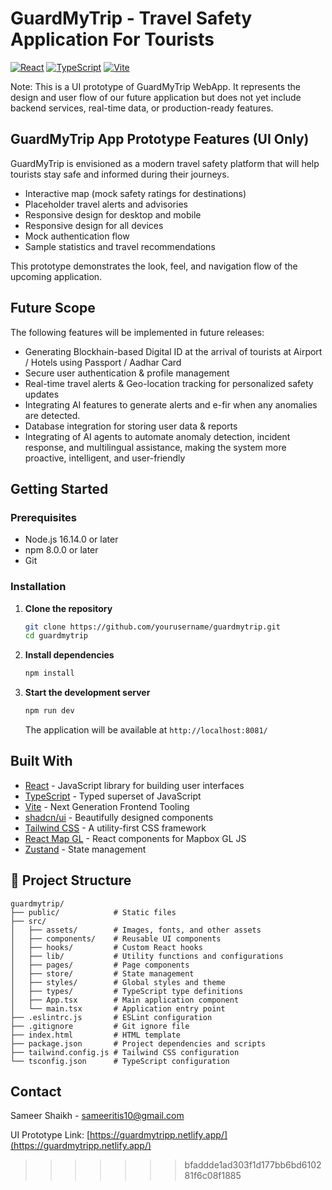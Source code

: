 # GuardMyTrip - Travel Safety Application For Tourists

[![React](https://img.shields.io/badge/React-18.2.0-blue.svg)](https://reactjs.org/)
[![TypeScript](https://img.shields.io/badge/TypeScript-5.0.0-3178C6.svg)](https://www.typescriptlang.org/)
[![Vite](https://img.shields.io/badge/Vite-4.4.5-646CFF.svg)](https://vitejs.dev/)

Note: This is a UI prototype of GuardMyTrip WebApp. It represents the design and user flow of our future application but does not yet include backend services, real-time data, or production-ready features.


## GuardMyTrip App Prototype Features (UI Only)
GuardMyTrip is envisioned as a modern travel safety platform that will help tourists stay safe and informed during their journeys.

- Interactive map (mock safety ratings for destinations)
- Placeholder travel alerts and advisories   
- Responsive design for desktop and mobile
- Responsive design for all devices
- Mock authentication flow
- Sample statistics and travel recommendations

This prototype demonstrates the look, feel, and navigation flow of the upcoming application.


## Future Scope
The following features will be implemented in future releases:

- Generating Blockhain-based Digital ID at the arrival of tourists at Airport / Hotels using Passport / Aadhar Card
- Secure user authentication & profile management
- Real-time travel alerts & Geo-location tracking for personalized safety updates   
- Integrating AI features to generate alerts and e-fir when any anomalies are detected.
- Database integration for storing user data & reports
- Integrating of AI agents to automate anomaly detection, incident response, and multilingual assistance, making the system more proactive, intelligent, and user-friendly


## Getting Started

### Prerequisites

- Node.js 16.14.0 or later
- npm 8.0.0 or later
- Git

### Installation

1. **Clone the repository**
   ```bash
   git clone https://github.com/yourusername/guardmytrip.git
   cd guardmytrip
   ```

2. **Install dependencies**
   ```bash
   npm install
   ```

3. **Start the development server**
   ```bash
   npm run dev
   ```
   The application will be available at `http://localhost:8081/`

## Built With

- [React](https://reactjs.org/) - JavaScript library for building user interfaces
- [TypeScript](https://www.typescriptlang.org/) - Typed superset of JavaScript
- [Vite](https://vitejs.dev/) - Next Generation Frontend Tooling
- [shadcn/ui](https://ui.shadcn.com/) - Beautifully designed components
- [Tailwind CSS](https://tailwindcss.com/) - A utility-first CSS framework
- [React Map GL](https://visgl.github.io/react-map-gl/) - React components for Mapbox GL JS
- [Zustand](https://github.com/pmndrs/zustand) - State management

## 📂 Project Structure

```
guardmytrip/
├── public/            # Static files
├── src/
│   ├── assets/        # Images, fonts, and other assets
│   ├── components/    # Reusable UI components
│   ├── hooks/         # Custom React hooks
│   ├── lib/           # Utility functions and configurations
│   ├── pages/         # Page components
│   ├── store/         # State management
│   ├── styles/        # Global styles and theme
│   ├── types/         # TypeScript type definitions
│   ├── App.tsx        # Main application component
│   └── main.tsx       # Application entry point
├── .eslintrc.js       # ESLint configuration
├── .gitignore         # Git ignore file
├── index.html         # HTML template
├── package.json       # Project dependencies and scripts
├── tailwind.config.js # Tailwind CSS configuration
└── tsconfig.json      # TypeScript configuration
```

## Contact

Sameer Shaikh - sameeritis10@gmail.com

UI Prototype Link: [https://guardmytripp.netlify.app/](https://guardmytripp.netlify.app/)
>>>>>>> bfaddde1ad303f1d177bb6bd610281f6c08f1885
